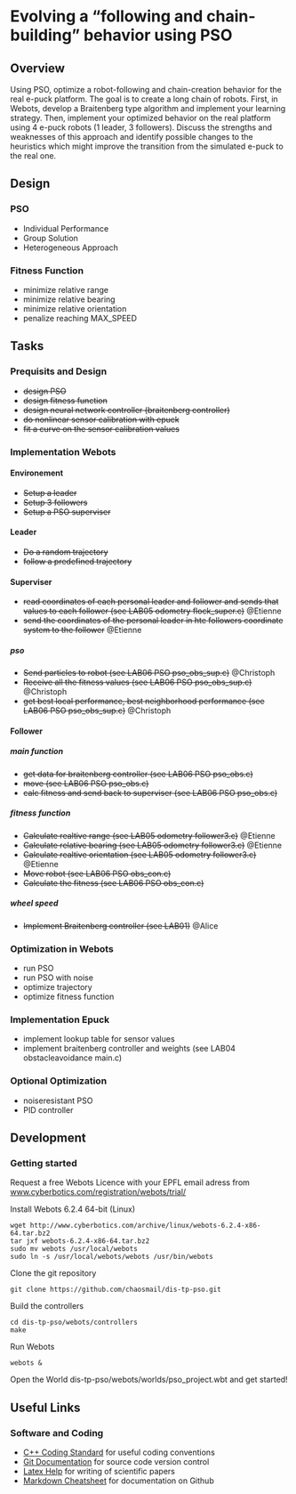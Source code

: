 # Evolving a “following and chain-building” behavior using PSO

## Overview

Using PSO, optimize a robot-following and chain-creation behavior for the real e-puck
platform. The goal is to create a long chain of robots. First, in Webots, develop a
Braitenberg type algorithm and implement your learning strategy. Then, implement
your optimized behavior on the real platform using 4 e-puck robots (1 leader, 3
followers). Discuss the strengths and weaknesses of this approach and identify possible
changes to the heuristics which might improve the transition from the simulated e-puck
to the real one.

## Design

### PSO

* Individual Performance
* Group Solution
* Heterogeneous Approach

### Fitness Function

* minimize relative range
* minimize relative bearing
* minimize relative orientation
* penalize reaching MAX_SPEED

## Tasks

### Prequisits and Design

* ~~design PSO~~
* ~~design fitness function~~
* ~~design neural network controller (braitenberg controller)~~
* ~~do nonlinear sensor calibration with epuck~~
* ~~fit a curve on the sensor calibration values~~

### Implementation Webots

#### Environement

* ~~Setup a leader~~
* ~~Setup 3 followers~~
* ~~Setup a PSO superviser~~

#### Leader

* ~~Do a random trajectory~~
* ~~follow a predefined trajectory~~

#### Superviser

* ~~read coordinates of each personal leader and follower and sends that values to each follower (see LAB05 odometry flock_super.c)~~ @Etienne
* ~~send the coordinates of the personal leader in hte followers coordinate system to the follower~~ @Etienne

##### pso

* ~~Send particles to robot (see LAB06 PSO pso_obs_sup.c)~~ @Christoph
* ~~Receive all the fitness values (see LAB06 PSO pso_obs_sup.c)~~ @Christoph
* ~~get best local performance, best neighborhood performance (see LAB06 PSO pso_obs_sup.c)~~ @Christoph

#### Follower

##### main function

* ~~get data for braitenberg controller (see LAB06 PSO pso_obs.c)~~
* ~~move (see LAB06 PSO pso_obs.c)~~
* ~~calc fitness and send back to superviser (see LAB06 PSO pso_obs.c)~~

##### fitness function

* ~~Calculate realtive range (see LAB05 odometry follower3.c)~~ @Etienne
* ~~Calculate relative bearing (see LAB05  odometry follower3.c)~~ @Etienne
* ~~Calculate realtive orientation (see LAB05 odometry follower3.c)~~ @Etienne
* ~~Move robot (see LAB06 PSO obs_con.c)~~
* ~~Calculate the fitness (see LAB06 PSO obs_con.c)~~

##### wheel speed 

* ~~Implement Braitenberg controller (see LAB01)~~ @Alice

### Optimization in Webots

* run PSO
* run PSO with noise
* optimize trajectory
* optimize fitness function

### Implementation Epuck

* implement lookup table for sensor values
* implement braitenberg controller and weights (see LAB04 obstacleavoidance main.c)

### Optional Optimization

* noiseresistant PSO
* PID controller

## Development

### Getting started

Request a free Webots Licence with your EPFL email adress from www.cyberbotics.com/registration/webots/trial/

Install Webots 6.2.4 64-bit (Linux)
```
wget http://www.cyberbotics.com/archive/linux/webots-6.2.4-x86-64.tar.bz2
tar jxf webots-6.2.4-x86-64.tar.bz2
sudo mv webots /usr/local/webots
sudo ln -s /usr/local/webots/webots /usr/bin/webots
```

Clone the git repository
```
git clone https://github.com/chaosmail/dis-tp-pso.git
```

Build the controllers
```
cd dis-tp-pso/webots/controllers
make
```

Run Webots
```
webots &
```

Open the World dis-tp-pso/webots/worlds/pso_project.wbt and get started!

## Useful Links

### Software and Coding

* [C++ Coding Standard](http://google-styleguide.googlecode.com/svn/trunk/cppguide.xml) for useful coding conventions
* [Git Documentation](http://git-scm.com/documentation) for source code version control
* [Latex Help](http://en.wikibooks.org/wiki/LaTeX) for writing of scientific papers
* [Markdown Cheatsheet](https://github.com/adam-p/markdown-here/wiki/Markdown-Cheatsheet) for documentation on Github
